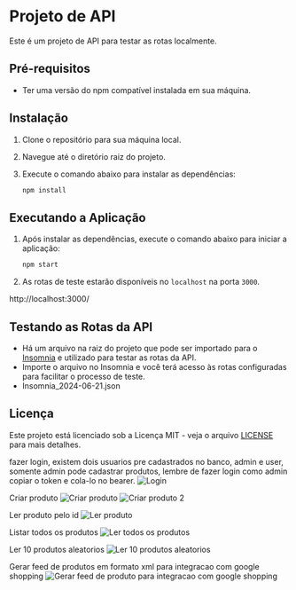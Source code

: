 # Projeto de API

Este é um projeto de API para testar as rotas localmente.

## Pré-requisitos

- Ter uma versão do npm compatível instalada em sua máquina.

## Instalação

1. Clone o repositório para sua máquina local.
2. Navegue até o diretório raiz do projeto.
3. Execute o comando abaixo para instalar as dependências:

    ```bash
    npm install
    ```

## Executando a Aplicação

1. Após instalar as dependências, execute o comando abaixo para iniciar a aplicação:

    ```bash
    npm start
    ```

2. As rotas de teste estarão disponíveis no `localhost` na porta `3000`.

http://localhost:3000/

## Testando as Rotas da API

- Há um arquivo na raiz do projeto que pode ser importado para o [Insomnia](https://insomnia.rest/) e utilizado para testar as rotas da API.
- Importe o arquivo no Insomnia e você terá acesso às rotas configuradas para facilitar o processo de teste.
- Insomnia_2024-06-21.json

## Licença

Este projeto está licenciado sob a Licença MIT - veja o arquivo [LICENSE](LICENSE) para mais detalhes.

fazer login, existem dois usuarios pre cadastrados no banco, admin e user, somente admin pode cadastrar produtos, lembre de fazer login como admin copiar o token e cola-lo no bearer.
![Login](https://github.com/filipecavalc/back-sunset/assets/15673929/d70d502b-6133-416d-9c28-096629d59077)

Criar produto
![Criar produto](https://github.com/filipecavalc/back-sunset/assets/15673929/5a66985e-b74d-489a-aa12-2211e8716947)
![Criar produto 2](https://github.com/filipecavalc/back-sunset/assets/15673929/565ab094-92ac-40f2-80c3-5eca47b58c78)

Ler produto pelo id
![Ler produto](https://github.com/filipecavalc/back-sunset/assets/15673929/70df4218-25af-4e33-bb9f-66310b6f05ff)

Listar todos os produtos
![Ler todos os produtos](https://github.com/filipecavalc/back-sunset/assets/15673929/e5fe8758-d85e-4be6-b054-503cfc98c5e9)

Ler 10 produtos aleatorios
![Ler 10 produtos aleatorios](https://github.com/filipecavalc/back-sunset/assets/15673929/006048ea-3ec3-4bde-8d8d-48bd0d87203f)

Gerar feed de produtos em formato xml para integracao com google shopping
![Gerar feed de produto para integracao com google shopping](https://github.com/filipecavalc/back-sunset/assets/15673929/f6b578ff-18c1-43d5-af0b-d8ec4e390d8b)
